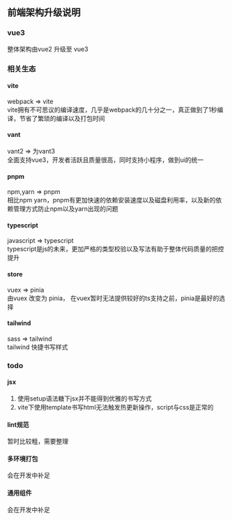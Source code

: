 ## 前端架构升级说明

### vue3
整体架构由vue2 升级至 vue3

### 相关生态

#### vite
webpack => vite   
vite拥有不可思议的编译速度，几乎是webpack的几十分之一，真正做到了1秒编译，节省了繁琐的编译以及打包时间

#### vant
vant2 => 为vant3   
全面支持vue3，开发者活跃且质量很高，同时支持小程序，做到ui的统一

#### pnpm
npm,yarn => pnpm   
相比npm yarn，pnpm有更加快速的依赖安装速度以及磁盘利用率，以及新的依赖管理方式防止npm以及yarn出现的问题

#### typescript
javascript => typescript    
typescript是js的未来，更加严格的类型校验以及写法有助于整体代码质量的把控提升

#### store
vuex => pinia   
由vuex 改变为 pinia， 在vuex暂时无法提供较好的ts支持之前，pinia是最好的选择

#### tailwind
sass => tailwind   
tailwind 快捷书写样式

### todo
#### jsx
1. 使用setup语法糖下jsx并不能得到优雅的书写方式
2. vite下使用template书写html无法触发热更新操作，script与css是正常的

#### lint规范
暂时比较粗，需要整理

#### 多环境打包
会在开发中补足

#### 通用组件
会在开发中补足


